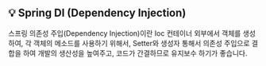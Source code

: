 ## 💡 Spring DI (Dependency Injection)
스프링 의존성 주입(Dependency Injection)이란 Ioc 컨테이너 외부에서 객체를 생성하여, 각 객체의 메소드를 사용하기 위해서, Setter와 생성자 통해서 의존성 주입으로 결합을 하여 개발의 생산성을 높여주고, 코드가 간결하므로 유지보수 하기가 좋습니다.  
